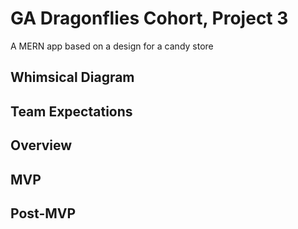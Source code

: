 # GA Dragonflies Cohort, Project 3
A MERN app based on a design for a candy store

## Whimsical Diagram
## Team Expectations

## Overview

## MVP

## Post-MVP
